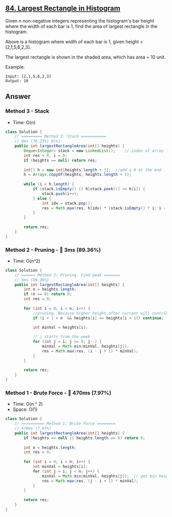 ## [84. Largest Rectangle in Histogram](https://leetcode.com/problems/largest-rectangle-in-histogram/)

Given n non-negative integers representing the histogram's bar height where the width of each bar is 1, find the area of largest rectangle in the histogram.

Above is a histogram where width of each bar is 1, given height = [2,1,5,6,2,3].

The largest rectangle is shown in the shaded area, which has area = 10 unit.

Example:
```
Input: [2,1,5,6,2,3]
Output: 10
```

## Answer
### Method 3 - Stack
- Time: O(n)
```java
class Solution {
    // ========= Method 3: Stack ===========
    // 9ms (76.25%) O(n)
    public int largestRectangleArea(int[] heights) {
        Deque<Integer> stack = new LinkedList();    // index of array
        int res = 0, i = 0;
        if (heights == null) return res;
        
        int[] h = new int[heights.length + 1];  //add a 0 at the end
        h = Arrays.copyOf(heights, heights.length + 1);
        
        while (i < h.length) {
            if (stack.isEmpty() || h[stack.peek()] <= h[i]) {
                stack.push(i++);
            } else {
                int idx = stack.pop();
                res = Math.max(res, h[idx] * (stack.isEmpty() ? i: i - stack.peek() - 1));
            }
        }
        
        return res;
    }
}
```
### Method 2 - Pruning - :rocket: 3ms (89.36%)
- Time: O(n^2)
```java
class Solution {
    // ====== Method 2: Pruning. Find peak =======
    // 3ms (89.36%)
    public int largestRectangleArea(int[] heights) {
        int n = heights.length;
        if (n == 0) return 0;
        int res = 0;
        
        for (int i = 0; i < n; i++) {
            //pruning. Because higher height after current will contribute to the final result
            if (i + 1 < n  && heights[i] <= heights[i + 1]) continue;
            
            int minVal = heights[i];

            // j starts from the peek
            for (int j = i; j >= 0; j--) {
                minVal = Math.min(minVal, heights[j]);
                res = Math.max(res, (i - j + 1) * minVal);
            }
        }
        
        return res;
    }
}
```
### Method 1 - Brute Force - :turtle: 470ms (7.97%)
- Time: O(n ^ 2)
- Space: O(1)
```java
class Solution {
    // ========== Method 1: Brute Force ========
    // 470ms (7.97%)
    public int largestRectangleArea(int[] heights) {
        if (heights == null || heights.length == 0) return 0;
        
        int n = heights.length;
        int res = 0;
        
        for (int i = 0; i < n; i++) {
            int minVal = heights[i];
            for (int j = i; j < n; j++) {
                minVal = Math.min(minVal, heights[j]);  // get min height from i-th to end
                res = Math.max(res, (j - i + 1) * minVal);
            }
        }
        
        return res;
    }
}
```
